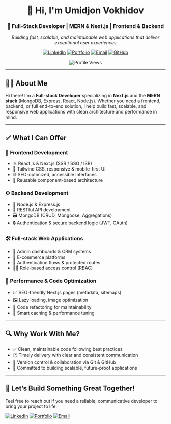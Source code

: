 <div align="center">

# 👋 Hi, I'm **Umidjon Vokhidov**

### 🚀 Full-Stack Developer | MERN & Next.js | Frontend & Backend

*Building fast, scalable, and maintainable web applications that deliver exceptional user experiences*

[![LinkedIn](https://img.shields.io/badge/LinkedIn-0077B5?style=for-the-badge&logo=linkedin&logoColor=white)](https://www.linkedin.com/in/umidjon-vokhidov)
[![Portfolio](https://img.shields.io/badge/Portfolio-000000?style=for-the-badge&logo=vercel&logoColor=white)](https://umidjonvokhidov.vercel.app)
[![Email](https://img.shields.io/badge/Email-D14836?style=for-the-badge&logo=gmail&logoColor=white)](mailto:umidjonvokhidov@gmail.com)
[![GitHub](https://img.shields.io/badge/GitHub-100000?style=for-the-badge&logo=github&logoColor=white)](https://github.com/umidjonvokhidov)

![Profile Views](https://komarev.com/ghpvc/?username=umidjonvokhidov&color=0e75b6&style=flat&label=Profile+Views)

</div>

---

## 👨‍💻 About Me

Hi there! I'm a **Full-stack Developer** specializing in **Next.js** and the **MERN stack** (MongoDB, Express, React, Node.js). Whether you need a frontend, backend, or full end-to-end solution, I help build fast, scalable, and responsive web applications with clean architecture and performance in mind.

---

## ✅ What I Can Offer

### 🧩 Frontend Development
- ⚛️ React.js & Next.js (SSR / SSG / ISR)
- 🎨 Tailwind CSS, responsive & mobile-first UI
- 🌐 SEO-optimized, accessible interfaces
- 🧱 Reusable component-based architecture

### ⚙️ Backend Development
- 🚀 Node.js & Express.js
- 🔗 RESTful API development
- 🗃️ MongoDB (CRUD, Mongoose, Aggregations)
- 🔒 Authentication & secure backend logic (JWT, OAuth)

### 🛠 Full-stack Web Applications
- 🧮 Admin dashboards & CRM systems
- 🛒 E-commerce platforms
- 🔐 Authentication flows & protected routes
- 🧑‍💼 Role-based access control (RBAC)

### 🚀 Performance & Code Optimization
- 📈 SEO-friendly Next.js pages (metadata, sitemaps)
- 🖼 Lazy loading, image optimization
- 🧹 Code refactoring for maintainability
- 🧠 Smart caching & performance tuning

---

## 🔍 Why Work With Me?

- ✅ Clean, maintainable code following best practices  
- 🕐 Timely delivery with clear and consistent communication  
- 🔄 Version control & collaboration via Git & GitHub  
- 🚀 Committed to building scalable, future-proof applications  

---

## 🤝 Let’s Build Something Great Together!

Feel free to reach out if you need a reliable, communicative developer to bring your project to life.

[![LinkedIn](https://img.shields.io/badge/Connect_on_LinkedIn-0077B5?style=for-the-badge&logo=linkedin&logoColor=white)](https://www.linkedin.com/in/umidjon-vokhidov)
[![Portfolio](https://img.shields.io/badge/View_Portfolio-000000?style=for-the-badge&logo=vercel&logoColor=white)](https://umidjonvokhidov.vercel.app)
[![Email](https://img.shields.io/badge/Send_Email-D14836?style=for-the-badge&logo=gmail&logoColor=white)](mailto:umidjonvokhidov@gmail.com)